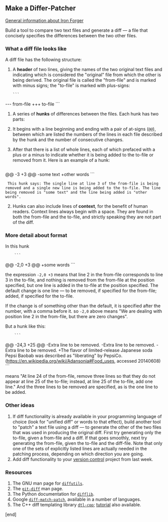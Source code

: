 ## Make a Differ-Patcher

[General information about Iron Forger](https://hackpad.com/Iron-Forger-kEmauANGcV5)

Build a tool to compare two text files and generate a diff — a file that concisely specifies the differences between the two other files.

### What a diff file looks like

A diff file has the following structure:

 1. A **header** of two lines, giving the names of the two original text files and indicating which is considered the "original" file from which the other is being derived. The original file is called the "from-file" and is marked with minus signs; the "to-file" is marked with plus-signs:

        ```
--- from-file
+++ to-file
        ```

 1. A series of **hunks** of differences between the files. Each hunk has two parts:
   2. It begins with a line beginning and ending with a pair of at-signs (`@@`), between which are listed the numbers of the lines in each file described by the hunk and the number of consecutive changes. 
   2. After that there is a list of whole lines, each of which prefaced with a plus or a minus to indicate whether it is being added to the to-file or removed from it. Here is an example of a hunk:

        ```
@@ -3 +3 @@
-some text
+other words
        ```

     This hunk says: The single line at line 3 of the from-file is being removed and a single new line is being added to the to-file. The line being removed is "some text" and the line being added is "other words".

   2. Hunks can also include lines of **context**, for the benefit of human readers. Context lines always begin with a space. They are found in both the from-file and the to-file, and strictly speaking they are not part of the diff. 

### More detail about format

In this hunk

        ```
@@ -2,0 +3 @@
+some words
        ```

the expression `-2,0 +3` means that line 2 in the from-file corresponds to line 3 in the to-file, and nothing is removed from the from-file at the position specified, but one line is added in the to-file at the position specified. The default change is one line — to be removed, if specified for the from-file; added, if specified for the to-file. 

   If the change is of something other than the default, it is specified after the number, with a comma before it. so `-2,0` above means "We are dealing with position line 2 in the from-file, but there are zero changes". 

But a hunk like this:

        ```
@@ -24,3 +25 @@
-Extra line to be removed.
-Extra line to be removed.
-Extra line to be removed.
+The flavor of limited-release Japanese soda Pepsi Baobab was described as "liberating" by PepsiCo. (https://en.wikipedia.org/wiki/Adansonia#Food_uses, accessed 20140608)
        ```

means "At line 24 of the from-file, remove three lines so that they do not appear at line 25 of the to-file; instead, at line 25 of the to-file, add one line." And the three lines to be removed are specified, as is the one line to be added.
       
### Other ideas

 1. If diff functionality is already available in your programming language of choice (look for "unified diff" or words to that effect), build another tool to "patch" a text file using a diff — to generate the other of the two files that was used in producing the original diff. First try generating only the to-file, given a from-file and a diff. If that goes smoothly, next try generating the from-file, given the to-file and the diff-file. Note that only one of the sets of explicitly listed lines are actually needed in the patching process, depending on which direction you are going.
 1. Add diff functionality to your [version control](https://hackpad.com/Week-3-Make-a-Local-Version-Control-System-NZ1n98nFktQ) project from last week.

### Resources
 1. The GNU man page for [`diffutils`](http://www.gnu.org/software/diffutils/manual/html_node/Detailed-Unified.html).
 1. The [`git-diff`](http://git-scm.com/docs/git-diff) man page.
 1. The Python documentation for [`difflib`](https://docs.python.org/3/library/difflib.html).
 1. Google [`diff-match-patch`](https://code.google.com/p/google-diff-match-patch/), available in a number of languages.
 1. The C++ diff templating library [`dtl-cpp`](https://code.google.com/p/dtl-cpp/); [tutorial](https://code.google.com/p/dtl-cpp/wiki/Tutorial) also available.

[end]

